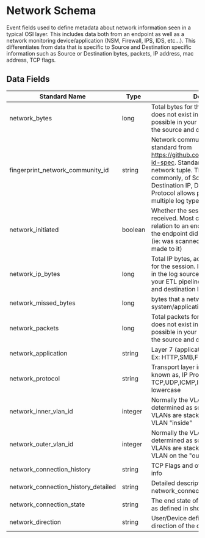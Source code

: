 # Network Schema

Event fields used to define metadata about network information seen in a typical OSI layer. This includes data both from an endpoint as well as a network monitoring device/application (NSM, Firewall, IPS, IDS, etc...). This differentiates from data that is specific to Source and Destination specific information such as Source or Destination bytes, packets, IP address, mac address, TCP flags.

## Data Fields

| Standard Name | Type | Description | Sample Value |
|--------|---------|-------|-------|
| network_bytes | long | Total bytes for the session. If this field does not exist in the log source, then its possible in your ETL pipeline to combine the source and destination bytes | 102034 |
| fingerprint_network_community_id | string | Network community ID as outlined by the standard from https://github.com/corelight/community-id-spec. Standardized hashing of network tuple. The combination, most commonly, of Source IP, Source Port, Destination IP, Destination Port, and IP Protocol allows pivoting between multiple log types | 1:EeVyZ07VGj1n0rld+xCLFdM+u8M= |
| network_initiated | boolean | Whether the session was initiated or received. Most commonly used in relation to an endpoint/device. False = the endpoint did not initiate the session (ie: was scanned or RDP connection made to it) | True |
| network_ip_bytes | long | Total IP bytes, according to ip headers, for the session. If this field does not exist in the log source, then its possible in your ETL pipeline to combine the source and destination IP bytes | 14564 |
| network_missed_bytes | long | bytes that a network sensor or other system/application may have missed | 5 |
| network_packets | long | Total packets for the session. If this field does not exist in the log source, then its possible in your ETL pipeline to combine the source and destination packets | 143 |
| network_application | string | Layer 7 (application) in the OSI model. Ex: HTTP,SMB,FTP,SSH, etc | http |
| network_protocol | string | Transport layer in the OSI model. Also known as, IP Protocol. Ex: TCP,UDP,ICMP,ICMP-v6, etc. Convert to lowercase | tcp |
| network_inner_vlan_id | integer | Normally the VLAN can not be determined as source/destination and VLANs are stacked/wrapped. This is the VLAN "inside" | 150 |
| network_outer_vlan_id | integer | Normally the VLAN can not be determined as source/destination and VLANs are stacked/wrapped. This is the VLAN on the "outside" | 160 |
| network_connection_history | string | TCP Flags and other potential IP header info |  |
| network_connection_history_detailed | string | Detailed description of the information in network_connection_history |  |
| network_connection_state | string | The end state of the session/connection as defined in short abbreviation |  |
| network_direction | string | User/Device defined name of the direction of the connection | outbound |

